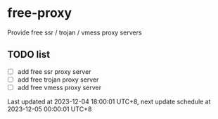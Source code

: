 
# free-proxy
Provide free ssr / trojan / vmess proxy servers


## TODO list
- [ ] add free ssr proxy server
- [ ] add free trojan proxy server
- [ ] add free vmess proxy server

Last updated at 2023-12-04 18:00:01 UTC+8, next update schedule at 2023-12-05 00:00:01 UTC+8

